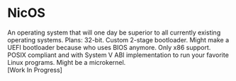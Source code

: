 # NicOS
An operating system that will one day be superior to all currently existing operating systems.  Plans: 32-bit.  Custom 2-stage bootloader. Might make a UEFI bootloader because who uses BIOS anymore.  Only x86 support.  POSIX compliant and with System V ABI implementation to run your favorite Linux programs.  Might be a microkernel.      
[Work In Progress]
